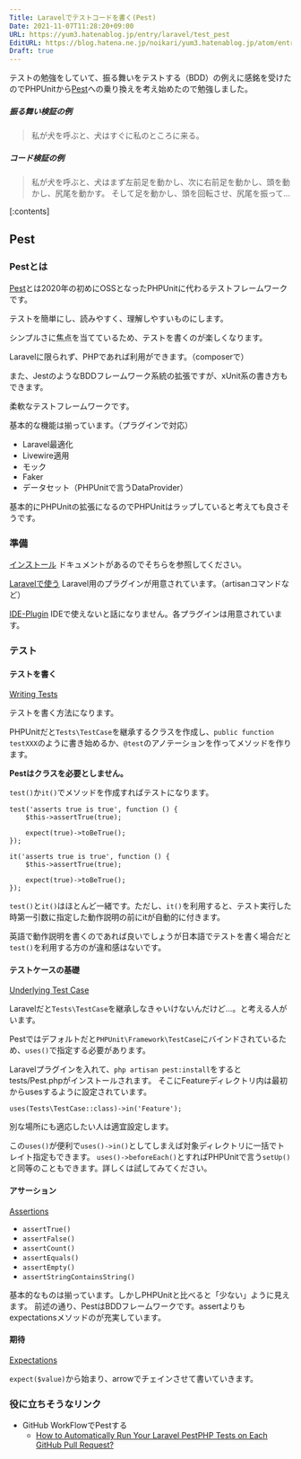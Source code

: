 ```yaml
---
Title: Laravelでテストコードを書く(Pest)
Date: 2021-11-07T11:28:20+09:00
URL: https://yum3.hatenablog.jp/entry/laravel/test_pest
EditURL: https://blog.hatena.ne.jp/noikari/yum3.hatenablog.jp/atom/entry/13574176438030434579
Draft: true
---
```


テストの勉強をしていて、振る舞いをテストする（BDD）の例えに感銘を受けたのでPHPUnitから[Pest](https://pestphp.com/)への乗り換えを考え始めたので勉強しました。

##### 振る舞い検証の例

> 私が犬を呼ぶと、犬はすぐに私のところに来る。

##### コード検証の例

> 私が犬を呼ぶと、犬はまず左前足を動かし、次に右前足を動かし、頭を動かし、尻尾を動かす。
> そして足を動かし、頭を回転させ、尻尾を振って…

<!-- more -->

[:contents]

## Pest

### Pestとは

[Pest](https://pestphp.com/)とは2020年の初めにOSSとなったPHPUnitに代わるテストフレームワークです。

テストを簡単にし、読みやすく、理解しやすいものにします。

シンプルさに焦点を当てているため、テストを書くのが楽しくなります。

Laravelに限られず、PHPであれば利用ができます。（composerで）

また、JestのようなBDDフレームワーク系統の拡張ですが、xUnit系の書き方もできます。

柔軟なテストフレームワークです。

基本的な機能は揃っています。（プラグインで対応）

- Laravel最適化
- Livewire適用
- モック
- Faker
- データセット（PHPUnitで言うDataProvider）

基本的にPHPUnitの拡張になるのでPHPUnitはラップしていると考えても良さそうです。

### 準備

[インストール](https://pestphp.com/docs/installation)
ドキュメントがあるのでそちらを参照してください。

[Laravelで使う](https://pestphp.com/docs/plugins/laravel)
Laravel用のプラグインが用意されています。（artisanコマンドなど）

[IDE-Plugin](https://pestphp.com/docs/ide-plugins)
IDEで使えないと話になりません。各プラグインは用意されています。

### テスト

#### テストを書く

[Writing Tests](https://pestphp.com/docs/writing-tests)

テストを書く方法になります。

PHPUnitだと`Tests\TestCase`を継承するクラスを作成し、`public function testXXX`のように書き始めるか、`@test`のアノテーションを作ってメソッドを作ります。

**Pestはクラスを必要としません。**

`test()`か`it()`でメソッドを作成すればテストになります。

```test.php
test('asserts true is true', function () {
    $this->assertTrue(true);

    expect(true)->toBeTrue();
});
```

```it.php
it('asserts true is true', function () {
    $this->assertTrue(true);

    expect(true)->toBeTrue();
});
```

`test()`と`it()`はほとんど一緒です。ただし、`it()`を利用すると、テスト実行した時第一引数に指定した動作説明の前にitが自動的に付きます。

英語で動作説明を書くのであれば良いでしょうが日本語でテストを書く場合だと`test()`を利用する方のが違和感はないです。

#### テストケースの基礎

[Underlying Test Case](https://pestphp.com/docs/underlying-test-case)

Laravelだと`Tests\TestCase`を継承しなきゃいけないんだけど…。と考える人がいます。

Pestではデフォルトだと`PHPUnit\Framework\TestCase`にバインドされているため、`uses()`で指定する必要があります。

Laravelプラグインを入れて、`php artisan pest:install`をするとtests/Pest.phpがインストールされます。
そこにFeatureディレクトリ内は最初からusesするように設定されています。

```Pest.php
uses(Tests\TestCase::class)->in('Feature');
```

別な場所にも適応したい人は適宜設定します。

この`uses()`が便利で`uses()->in()`としてしまえば対象ディレクトリに一括でトレイト指定もできます。
`uses()->beforeEach()`とすればPHPUnitで言う`setUp()`と同等のこともできます。詳しくは試してみてください。

#### アサーション

[Assertions](https://pestphp.com/docs/assertions)

- `assertTrue()`
- `assertFalse()`
- `assertCount()`
- `assertEquals()`
- `assertEmpty()`
- `assertStringContainsString()`

基本的なものは揃っています。しかしPHPUnitと比べると「少ない」ように見えます。
前述の通り、PestはBDDフレームワークです。assertよりもexpectationsメソッドのが充実しています。

#### 期待

[Expectations](https://pestphp.com/docs/expectations)

`expect($value)`から始まり、arrowでチェインさせて書いていきます。

### 役に立ちそうなリンク

- GitHub WorkFlowでPestする
  - [How to Automatically Run Your Laravel PestPHP Tests on Each GitHub Pull Request?](https://devdojo.com/bobbyiliev/how-to-automatically-run-your-laravel-pestphp-tests-on-each-github-pull-request)
